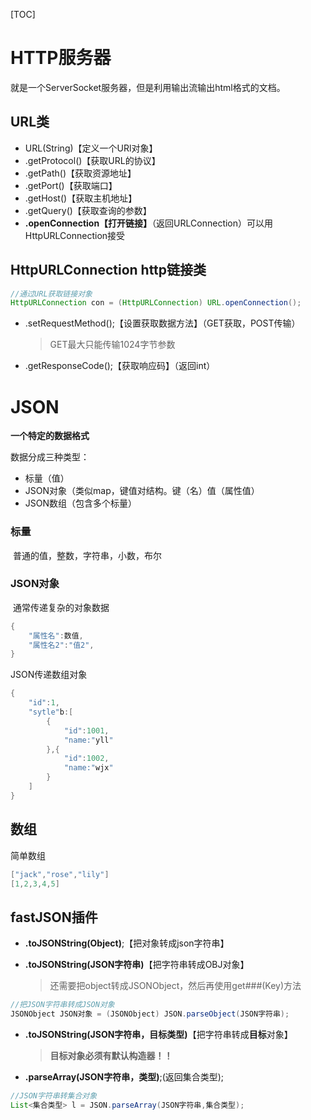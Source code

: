 [TOC]

# HTTP服务器

就是一个ServerSocket服务器，但是利用输出流输出html格式的文档。

## URL类

- URL(String)【定义一个URl对象】
- .getProtocol()【获取URL的协议】
- .getPath()【获取资源地址】
- .getPort()【获取端口】
- .getHost()【获取主机地址】
- .getQuery()【获取查询的参数】
- **.openConnection【打开链接】**（返回URLConnection）可以用HttpURLConnection接受

## HttpURLConnection http链接类

```java
//通过URL获取链接对象
HttpURLConnection con = (HttpURLConnection) URL.openConnection();
```

- .setRequestMethod();【设置获取数据方法】（GET获取，POST传输）

  > GET最大只能传输1024字节参数

- .getResponseCode();【获取响应码】（返回int）

# JSON

**一个特定的数据格式**

数据分成三种类型：

- 标量（值）
- JSON对象（类似map，键值对结构。键（名）值（属性值）
- JSON数组（包含多个标量）

### 标量

​	普通的值，整数，字符串，小数，布尔

### JSON对象

​	通常传递复杂的对象数据

```java
{
    "属性名":数值,
    "属性名2":"值2",
}
```

JSON传递数组对象

```java
{
    "id":1,
    "sytle"b:[
        {
            "id":1001,
    		"name:"yll"
        },{
            "id":1002,
            "name:"wjx"
        }
    ]
}
```

## 数组

简单数组

```java
["jack","rose","lily"]
[1,2,3,4,5]
```

## fastJSON插件

- **.toJSONString(Object)**;【把对象转成json字符串】

- **.toJSONString(JSON字符串)**【把字符串转成OBJ对象】

  > 还需要把object转成JSONObject，然后再使用get###(Key)方法

```java
//把JSON字符串转成JSON对象
JSONObject JSON对象 = (JSONObject) JSON.parseObject(JSON字符串);
```

- **.toJSONString(JSON字符串，目标类型)**【把字符串转成**目标**对象】

  > **目标对象必须有默认构造器！！**
  >
  > > > 

- **.parseArray(JSON字符串，类型)**;(返回集合类型);

```java
//JSON字符串转集合对象
List<集合类型> l = JSON.parseArray(JSON字符串,集合类型);
```

